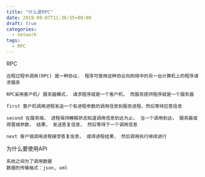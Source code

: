 ```yaml
---
title: "什么是RPC"
date: 2019-09-07T11:36:55+08:00
draft: true
categories:
  - network
tags:
  - RPC
---
```

<!--more-->
RPC

    远程过程中调用(RPC) 是一种协议， 程序可使用这种协议向网络中的另一台计算机上的程序请求服务

    RPC采用客户机/ 服务器模式， 请求程序就是一个客户机， 而服务提供程序就是一个服务器

    first 客户机调用进程发送一个有进程参数的调用信息到服务进程，然后等待应答信息

    second 在服务端， 进程保持睡眠状态知道调用信息到达为止， 当一个调用到达， 服务器或得晋城参数， 结果， 发送答复信息， 然后等待下一个调用信息

    next 客户端调用进程接受答复信息， 或得进程结果， 然后调用执行继续进行

为什么要使用API

    系统之间为了调用数据
    数据的传输格式：json, xml
